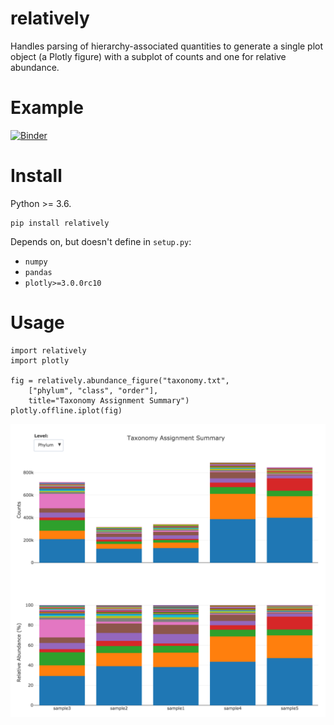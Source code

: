 # relatively

Handles parsing of hierarchy-associated quantities to generate a single plot
object (a Plotly figure) with a subplot of counts and one for relative
abundance.

# Example
[![Binder](https://mybinder.org/badge.svg)](https://mybinder.org/v2/gh/brwnj/relatively/master?filepath=notebooks%2Fexample.ipynb)

# Install

Python >= 3.6.

```
pip install relatively
```

Depends on, but doesn't define in `setup.py`:

+ `numpy`
+ `pandas`
+ `plotly>=3.0.0rc10`

# Usage

```
import relatively
import plotly

fig = relatively.abundance_figure("taxonomy.txt",
    ["phylum", "class", "order"],
    title="Taxonomy Assignment Summary")
plotly.offline.iplot(fig)
```

![logo](data/example.png)
